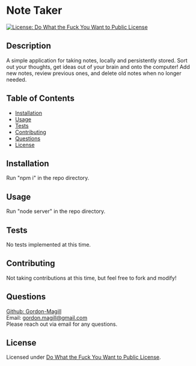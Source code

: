 # Note Taker
[![License: Do What the Fuck You Want to Public License](https://img.shields.io/badge/License-WTFPL-brightgreen.svg)](http://www.wtfpl.net/about/)

## Description

A simple application for taking notes, locally and persistently stored. Sort out your thoughts, get ideas out of your brain and onto the computer! Add new notes, review previous ones, and delete old notes when no longer needed.

## Table of Contents

- [Installation](#installation)
- [Usage](#usage)
- [Tests](#tests)
- [Contributing](#contributing)
- [Questions](#questions)
- [License](#license)

## Installation

Run "npm i" in the repo directory.

## Usage

Run "node server" in the repo directory.

## Tests

No tests implemented at this time.

## Contributing

Not taking contributions at this time, but feel free to fork and modify!

## Questions

[Github: Gordon-Magill](https://github.com/Gordon-Magill)<br>
Email: gordon.magill@gmail.com<br>
Please reach out via email for any questions.

## License

Licensed under [Do What the Fuck You Want to Public License](http://www.wtfpl.net/about/).